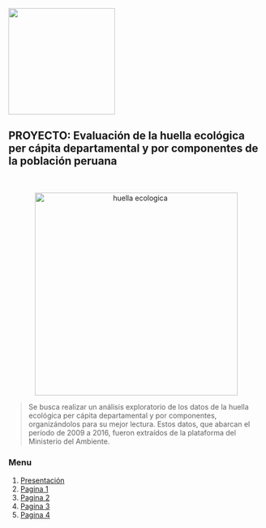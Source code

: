 <p align="left">
  <img src="https://semanadelcannabis.cayetano.edu.pe/assets/img/logo-upch.png" width="210">
 
</p>

## PROYECTO: Evaluación de la huella ecológica per cápita departamental y por componentes de la población peruana

<p align="center" style="margin-top: 50px; margin-bottom: 50px; font-family: Arial, sans-serif;">
  <p align="center">
    <img src="https://i.postimg.cc/4dpzd2H6/huella-ecologica.jpg)](https://postimg.cc/TLYyN991)"" width="400" alt="huella ecologica">
  </p>  
  
> Se busca realizar un análisis exploratorio de los datos de la huella ecológica per cápita departamental y por componentes, organizándolos para su mejor lectura. Estos datos, que abarcan el período de 2009 a 2016, fueron extraídos de la plataforma del Ministerio del Ambiente.

### Menu
1. [Presentación](https://github.com/Michale1235/proyecto/edit/main/README.md)
2. [Pagina 1](https://github.com/Michale1235/proyecto/edit/main/README.md)
2. [Pagina 2](https://github.com/Michale1235/proyecto/edit/main/README.md)
3. [Pagina 3](https://github.com/Michale1235/proyecto/edit/main/README.md)
1. [Pagina 4](https://github.com/Michale1235/proyecto/edit/main/README.md)
